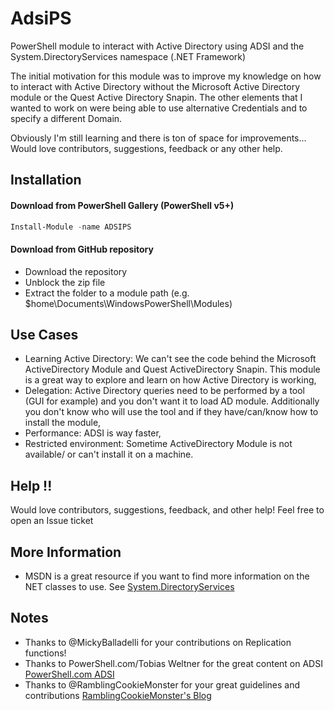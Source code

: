 # AdsiPS

PowerShell module to interact with Active Directory using ADSI and the System.DirectoryServices namespace (.NET Framework)

The initial motivation for this module was to improve my knowledge on how to interact with Active Directory without the Microsoft Active Directory module or the Quest Active Directory Snapin.
The other elements that I wanted to work on were being able to use alternative Credentials and to specify a different Domain.

Obviously I'm still learning and there is ton of space for improvements... Would love contributors, suggestions, feedback or any other help.
 
## Installation
#### Download from PowerShell Gallery (PowerShell v5+)
``` powershell
Install-Module -name ADSIPS
```

#### Download from GitHub repository
* Download the repository
* Unblock the zip file
* Extract the folder to a module path (e.g. $home\Documents\WindowsPowerShell\Modules)


## Use Cases

* Learning Active Directory: We can't see the code behind the Microsoft ActiveDirectory Module and Quest ActiveDirectory Snapin. This module is a great way to explore and learn on how Active Directory is working,
* Delegation: Active Directory queries need to be performed by a tool (GUI for example) and you don't want it to load AD module. Additionally you don't know who will use the tool and if they have/can/know how to install the module,
* Performance:  ADSI is way faster,
* Restricted environment: Sometime ActiveDirectory Module is not available/ or can't install it on a machine.



## Help !!
Would love contributors, suggestions, feedback, and other help! Feel free to open an Issue ticket
 


## More Information
 * MSDN is a great resource if you want to find more information on the NET classes to use. See [System.DirectoryServices](https://msdn.microsoft.com/en-us/library/system.directoryservices(v=vs.110).aspx)



## Notes
 * Thanks to @MickyBalladelli for your contributions on Replication functions!
 * Thanks to PowerShell.com/Tobias Weltner for the great content on ADSI [PowerShell.com ADSI](http://powershell.com/cs/blogs/ebookv2/archive/2012/03/25/chapter-19-user-management.aspx)
 * Thanks to @RamblingCookieMonster for your great guidelines and contributions [RamblingCookieMonster's Blog](http://ramblingcookiemonster.github.io/Building-A-PowerShell-Module/)
